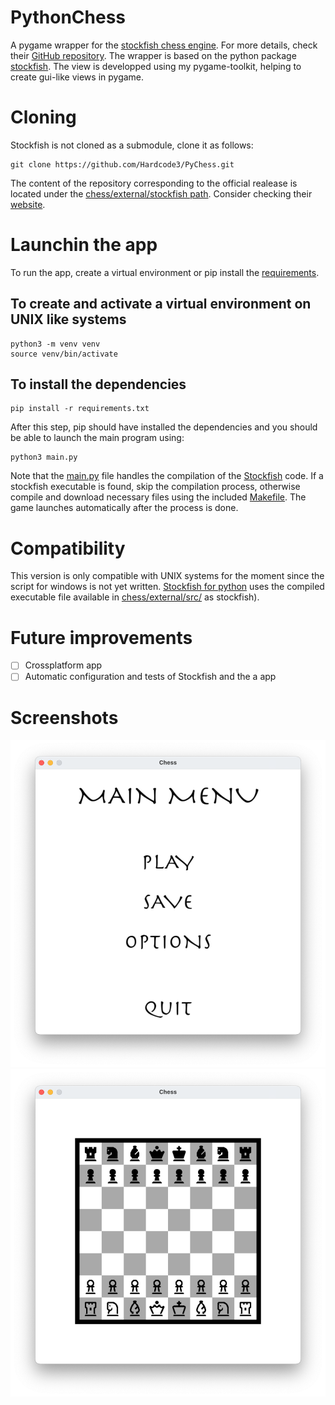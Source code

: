 # PythonChess
A pygame wrapper for the [stockfish chess engine](https://stockfishchess.org).
For more details, check their [GitHub repository](https://github.com/official-stockfish/Stockfish).
The wrapper is based on the python package [stockfish](https://github.com/zhelyabuzhsky/stockfish.git).
The view is developped using my pygame-toolkit, helping to create gui-like views in pygame.

# Cloning
Stockfish is not cloned as a submodule, clone it as follows:
```
git clone https://github.com/Hardcode3/PyChess.git
```
The content of the repository corresponding to the official realease is located under the [chess/external/stockfish path](chess/external/stockfish/).
Consider checking their [website](https://stockfishchess.org).

# Launchin the app
To run the app, create a virtual environment or pip install the [requirements](requirements.txt).
## To create and activate a virtual environment on UNIX like systems
```
python3 -m venv venv
source venv/bin/activate
```
## To install the dependencies
```
pip install -r requirements.txt
```
After this step, pip should have installed the dependencies and you should be able to launch the main program using:
```
python3 main.py
```
Note that the [main.py](main.py) file handles the compilation of the [Stockfish](https://stockfishchess.org) code.
If a stockfish executable is found, skip the compilation process, otherwise compile and download necessary files using the included [Makefile](chess/external/stockfish/src/Makefile).
The game launches automatically after the process is done.

# Compatibility
This version is only compatible with UNIX systems for the moment since the script for windows is not yet written.
[Stockfish for python](https://pypi.org/project/stockfish/) uses the compiled executable file available in [chess/external/src/](chess/external/src) as stockfish).

# Future improvements
- [ ] Crossplatform app
- [ ] Automatic configuration and tests of Stockfish and the a app

# Screenshots
![Main menu](assets/screenshots/main_menu.png)
![The game itself](assets/screenshots/game.png)
